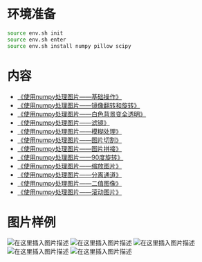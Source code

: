 # 环境准备
```bash
source env.sh init
source env.sh enter
source env.sh install numpy pillow scipy
```
# 内容
- [《使用numpy处理图片——基础操作》](https://github.com/f304646673/numpy-example/edit/main/basic)
- [《使用numpy处理图片——镜像翻转和旋转》](https://github.com/f304646673/numpy-example/edit/main/rot)
- [《使用numpy处理图片——白色背景变全透明》](https://github.com/f304646673/numpy-example/edit/main/iterating)
- [《使用numpy处理图片——滤镜》](https://github.com/f304646673/numpy-example/edit/main/filter)
- [《使用numpy处理图片——模糊处理》](https://github.com/f304646673/numpy-example/edit/main/blur)
- [《使用numpy处理图片——图片切割》](https://github.com/f304646673/numpy-example/edit/main/split)
- [《使用numpy处理图片——图片拼接》](https://github.com/f304646673/numpy-example/edit/main/stack)
- [《使用numpy处理图片——90度旋转》](https://github.com/f304646673/numpy-example/edit/main/rot90)
- [《使用numpy处理图片——缩放图片》](https://github.com/f304646673/numpy-example/edit/main/compress)
- [《使用numpy处理图片——分离通道》](https://github.com/f304646673/numpy-example/edit/main/rgb)
- [《使用numpy处理图片——二值图像》](https://github.com/f304646673/numpy-example/edit/main/blur)
- [《使用numpy处理图片——滚动图片》](https://github.com/f304646673/numpy-example/edit/main/roll)

# 图片样例
![在这里插入图片描述]([https://github.com/f304646673/numpy-example/edit/main/blur/median.png#pic_center)
![在这里插入图片描述]([https://github.com/f304646673/numpy-example/edit/main/blur/gaussianlaplace.png#pic_center)
![在这里插入图片描述]([https://github.com/f304646673/numpy-example/edit/main/blur/morphologicallaplace.png#pic_center)
![在这里插入图片描述]([https://github.com/f304646673/numpy-example/edit/main/blur/percentile.png#pic_center)
![在这里插入图片描述]([https://github.com/f304646673/numpy-example/edit/main/blur/correlate.png#pic_center)
